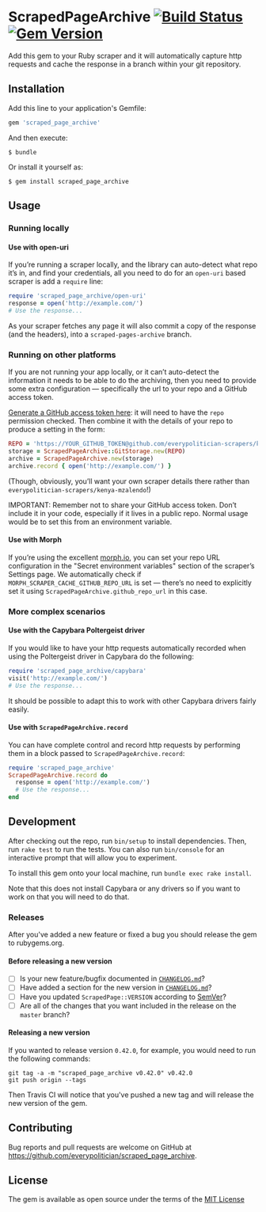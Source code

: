 # ScrapedPageArchive [![Build Status](https://travis-ci.org/everypolitician/scraped_page_archive.svg?branch=master)](https://travis-ci.org/everypolitician/scraped_page_archive) [![Gem Version](https://badge.fury.io/rb/scraped_page_archive.svg)](https://badge.fury.io/rb/scraped_page_archive)

Add this gem to your Ruby scraper and it will automatically capture http requests
and cache the response in a branch within your git repository.

## Installation

Add this line to your application's Gemfile:

```ruby
gem 'scraped_page_archive'
```

And then execute:

    $ bundle

Or install it yourself as:

    $ gem install scraped_page_archive

## Usage

### Running locally

#### Use with open-uri

If you’re running a scraper locally, and the library can auto-detect
what repo it’s in, and find your credentials, all you need to do for an
`open-uri` based scraper is add a `require` line:

```ruby
require 'scraped_page_archive/open-uri'
response = open('http://example.com/')
# Use the response...
```

As your scraper fetches any page it will also commit a copy of the
response (and the headers), into a `scraped-pages-archive` branch.

### Running on other platforms

If you are not running your app locally, or it can’t auto-detect the
information it needs to be able to do the archiving, then you need to
provide some extra configuration — specifically the url to your repo and
a GitHub access token.

[Generate a GitHub access token here](https://github.com/settings/tokens):
it will need to have the `repo` permission checked. Then combine it with
the details of your repo to produce a setting in the form:


```ruby
REPO = 'https://YOUR_GITHUB_TOKEN@github.com/everypolitician-scrapers/kenya-mzalendo'
storage = ScrapedPageArchive::GitStorage.new(REPO)
archive = ScrapedPageArchive.new(storage)
archive.record { open('http://example.com/') }
```

(Though, obviously, you’ll want your own scraper details there rather than
`everypolitician-scrapers/kenya-mzalendo`!)

IMPORTANT: Remember not to share your GitHub access token. Don’t include
it in your code, especially if it lives in a public repo. Normal usage
would be to set this from an environment variable.

#### Use with Morph

If you’re using the excellent [morph.io](https://morph.io), you can set
your repo URL configuration in the "Secret environment variables"
section of the scraper’s Settings page. We automatically check if
`MORPH_SCRAPER_CACHE_GITHUB_REPO_URL` is set — there’s no need to
explicitly set it using `ScrapedPageArchive.github_repo_url` in this
case.


### More complex scenarios

#### Use with the Capybara Poltergeist driver

If you would like to have your http requests automatically recorded when using the Poltergeist driver in Capybara do the following:

```ruby
require 'scraped_page_archive/capybara'
visit('http://example.com/')
# Use the response...
```

It should be possible to adapt this to work with other Capybara drivers
fairly easily.

#### Use with `ScrapedPageArchive.record`

You can have complete control and record http requests by performing them in a block passed to `ScrapedPageArchive.record`:

```ruby
require 'scraped_page_archive'
ScrapedPageArchive.record do
  response = open('http://example.com/')
  # Use the response...
end
```

## Development

After checking out the repo, run `bin/setup` to install dependencies. Then, run `rake test` to run the tests. You can also run `bin/console` for an interactive prompt that will allow you to experiment.

To install this gem onto your local machine, run `bundle exec rake install`.

Note that this does not install Capybara or any drivers so if you want
to work on that you will need to do that.

### Releases

After you've added a new feature or fixed a bug you should release the gem to rubygems.org.

#### Before releasing a new version

- [ ] Is your new feature/bugfix documented in [`CHANGELOG.md`](CHANGELOG.md)?
- [ ] Have added a section for the new version in [`CHANGELOG.md`](CHANGELOG.md)?
- [ ] Have you updated `ScrapedPage::VERSION` according to [SemVer](http://semver.org/)?
- [ ] Are all of the changes that you want included in the release on the `master` branch?

#### Releasing a new version

If you wanted to release version `0.42.0`, for example, you would need to run the following commands:

    git tag -a -m "scraped_page_archive v0.42.0" v0.42.0
    git push origin --tags

Then Travis CI will notice that you've pushed a new tag and will release the new version of the gem.

## Contributing

Bug reports and pull requests are welcome on GitHub at https://github.com/everypolitician/scraped_page_archive.

## License

The gem is available as open source under the terms of the [MIT License](http://opensource.org/licenses/MIT)
